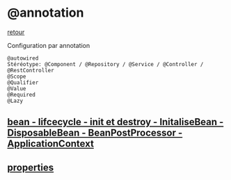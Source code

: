 # @annotation
[retour](https://github.com/grouault/spring-tutorial/blob/master/spring-contexte/notes/INDEX.md)

Configuration par annotation
```
@autowired
Stéréotype: @Component / @Repository / @Service / @Controller / @RestController
@Scope
@Qualifier
@Value
@Required
@Lazy
```

## [bean - lifcecycle - init et destroy - InitaliseBean - DisposableBean - BeanPostProcessor - ApplicationContext](https://github.com/grouault/spring-tutorial/blob/master/spring-contexte/notes/spring-configuration-xml/annotation-bean-post-processor.md)

## [properties](https://github.com/grouault/spring-tutorial/blob/master/spring-contexte/notes/spring-configuration-xml/properties.md)
